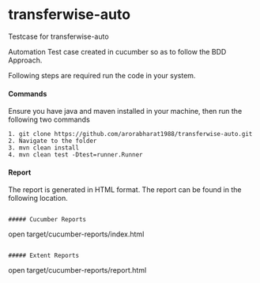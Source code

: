 # transferwise-auto
Testcase for transferwise-auto

Automation Test case created in cucumber so as to follow the BDD Approach. 

Following steps are required run the code in your system.

#### Commands
Ensure you have java and maven installed in your machine, then run the following two commands

```
1. git clone https://github.com/arorabharat1988/transferwise-auto.git
2. Navigate to the folder
3. mvn clean install
4. mvn clean test -Dtest=runner.Runner
```

#### Report
The report is generated in HTML format. The report can be found in the following location.
```

##### Cucumber Reports
```
open target/cucumber-reports/index.html
```

##### Extent Reports
```
open target/cucumber-reports/report.html
```
